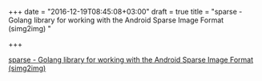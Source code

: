 +++
date = "2016-12-19T08:45:08+03:00"
draft = true
title = "sparse - Golang library for working with the Android Sparse Image Format (simg2img) "

+++

<p><a href="https://t.co/Av91D2VSYl">sparse - Golang library for working with the Android Sparse Image Format (simg2img) </a></p>
